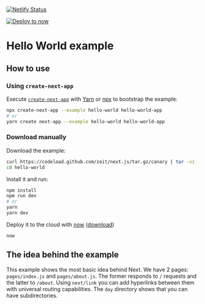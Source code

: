 [![Netlify Status](https://api.netlify.com/api/v1/badges/f3971f4d-b958-4dd9-b171-267ffbcfa956/deploy-status)](https://app.netlify.com/sites/labourhopscotch/deploys)

[![Deploy to now](https://deploy.now.sh/static/button.svg)](https://deploy.now.sh/?repo=https://github.com/zeit/next.js/tree/master/examples/hello-world)

# Hello World example

## How to use

### Using `create-next-app`

Execute [`create-next-app`](https://github.com/segmentio/create-next-app) with [Yarn](https://yarnpkg.com/lang/en/docs/cli/create/) or [npx](https://github.com/zkat/npx#readme) to bootstrap the example:

```bash
npx create-next-app --example hello-world hello-world-app
# or
yarn create next-app --example hello-world hello-world-app
```

### Download manually

Download the example:

```bash
curl https://codeload.github.com/zeit/next.js/tar.gz/canary | tar -xz --strip=2 next.js-canary/examples/hello-world
cd hello-world
```

Install it and run:

```bash
npm install
npm run dev
# or
yarn
yarn dev
```

Deploy it to the cloud with [now](https://zeit.co/now) ([download](https://zeit.co/download))

```bash
now
```

## The idea behind the example

This example shows the most basic idea behind Next. We have 2 pages: `pages/index.js` and `pages/about.js`. The former responds to `/` requests and the latter to `/about`. Using `next/link` you can add hyperlinks between them with universal routing capabilities. The `day` directory shows that you can have subdirectories.
